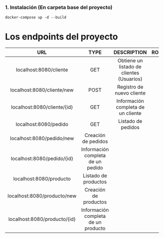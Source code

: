 ### 1. Instalación (En carpeta base del proyecto) ### 

```
docker-compose up -d --build
```

# Los endpoints del proyecto #

| URL | TYPE | DESCRIPTION | ROLE |
| :-------: | :------: | :------: | :-------: |
| localhost:8080/cliente | GET | Obtiene un listado de clientes (Usuarios)
| localhost:8080/cliente/new | POST | Registro de nuevo cliente
| localhost:8080/cliente/{id} | GET | Información completa de un cliente
| localhost:8080/pedido | GET | Listado de pedidos
| localhost:8080/pedido/new | Creación de pedidos 
| localhost:8080/pedido/{id} | Información completa de un pedido
| localhost:8080/producto | Listado de productos
| localhost:8080/producto/new | Creación de productos
| localhost:8080/producto/{id} | Información completa de un producto




